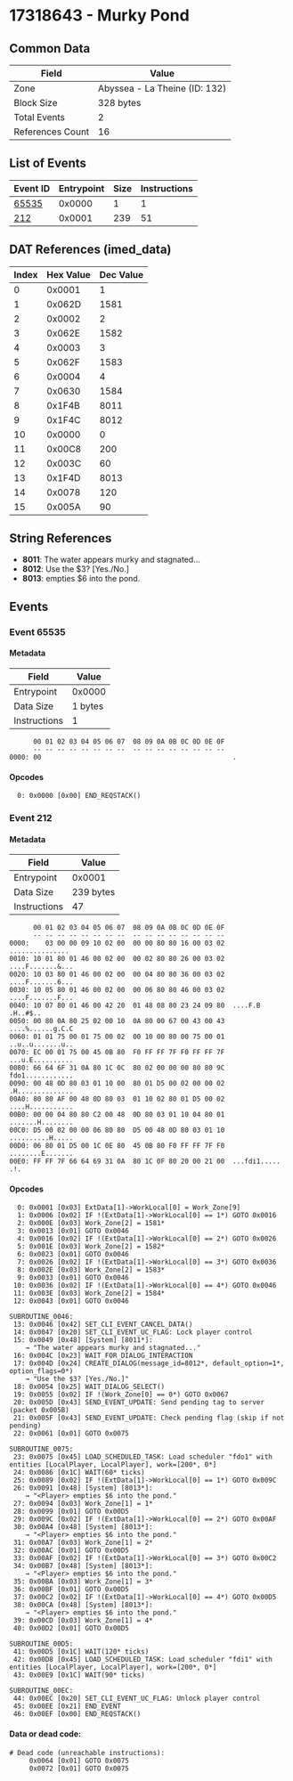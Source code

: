 # 17318643 - Murky Pond

## Common Data

| Field            | Value                         |
|------------------|-------------------------------|
| Zone             | Abyssea - La Theine (ID: 132) |
| Block Size       | 328 bytes                     |
| Total Events     | 2                             |
| References Count | 16                            |

## List of Events

| Event ID              | Entrypoint   |   Size |   Instructions |
|-----------------------|--------------|--------|----------------|
| [65535](#event-65535) | 0x0000       |      1 |              1 |
| [212](#event-212)     | 0x0001       |    239 |             51 |

## DAT References (imed_data)

|   Index | Hex Value   |   Dec Value |
|---------|-------------|-------------|
|       0 | 0x0001      |           1 |
|       1 | 0x062D      |        1581 |
|       2 | 0x0002      |           2 |
|       3 | 0x062E      |        1582 |
|       4 | 0x0003      |           3 |
|       5 | 0x062F      |        1583 |
|       6 | 0x0004      |           4 |
|       7 | 0x0630      |        1584 |
|       8 | 0x1F4B      |        8011 |
|       9 | 0x1F4C      |        8012 |
|      10 | 0x0000      |           0 |
|      11 | 0x00C8      |         200 |
|      12 | 0x003C      |          60 |
|      13 | 0x1F4D      |        8013 |
|      14 | 0x0078      |         120 |
|      15 | 0x005A      |          90 |

## String References

- **8011**: The water appears murky and stagnated...
- **8012**: Use the $3? [Yes./No.]
- **8013**: <Player> empties $6 into the pond.

## Events

### Event 65535

#### Metadata

| Field        | Value   |
|--------------|---------|
| Entrypoint   | 0x0000  |
| Data Size    | 1 bytes |
| Instructions | 1       |

```
      00 01 02 03 04 05 06 07  08 09 0A 0B 0C 0D 0E 0F
      -- -- -- -- -- -- -- --  -- -- -- -- -- -- -- --
0000: 00                                                .               
```

#### Opcodes

```
  0: 0x0000 [0x00] END_REQSTACK()
```

### Event 212

#### Metadata

| Field        | Value     |
|--------------|-----------|
| Entrypoint   | 0x0001    |
| Data Size    | 239 bytes |
| Instructions | 47        |

```
      00 01 02 03 04 05 06 07  08 09 0A 0B 0C 0D 0E 0F
      -- -- -- -- -- -- -- --  -- -- -- -- -- -- -- --
0000:    03 00 00 09 10 02 00  00 00 80 80 16 00 03 02   ...............
0010: 10 01 80 01 46 00 02 00  00 02 80 80 26 00 03 02  ....F.......&...
0020: 10 03 80 01 46 00 02 00  00 04 80 80 36 00 03 02  ....F.......6...
0030: 10 05 80 01 46 00 02 00  00 06 80 80 46 00 03 02  ....F.......F...
0040: 10 07 80 01 46 00 42 20  01 48 08 80 23 24 09 80  ....F.B .H..#$..
0050: 00 80 0A 80 25 02 00 10  0A 80 00 67 00 43 00 43  ....%......g.C.C
0060: 01 01 75 00 01 75 00 02  00 10 00 80 00 75 00 01  ..u..u.......u..
0070: EC 00 01 75 00 45 0B 80  F0 FF FF 7F F0 FF FF 7F  ...u.E..........
0080: 66 64 6F 31 0A 80 1C 0C  80 02 00 00 00 80 80 9C  fdo1............
0090: 00 48 0D 80 03 01 10 00  80 01 D5 00 02 00 00 02  .H..............
00A0: 80 80 AF 00 48 0D 80 03  01 10 02 80 01 D5 00 02  ....H...........
00B0: 00 00 04 80 80 C2 00 48  0D 80 03 01 10 04 80 01  .......H........
00C0: D5 00 02 00 00 06 80 80  D5 00 48 0D 80 03 01 10  ..........H.....
00D0: 06 80 01 D5 00 1C 0E 80  45 0B 80 F0 FF FF 7F F0  ........E.......
00E0: FF FF 7F 66 64 69 31 0A  80 1C 0F 80 20 00 21 00  ...fdi1..... .!.
```

#### Opcodes

```
  0: 0x0001 [0x03] ExtData[1]->WorkLocal[0] = Work_Zone[9]
  1: 0x0006 [0x02] IF !(ExtData[1]->WorkLocal[0] == 1*) GOTO 0x0016
  2: 0x000E [0x03] Work_Zone[2] = 1581*
  3: 0x0013 [0x01] GOTO 0x0046
  4: 0x0016 [0x02] IF !(ExtData[1]->WorkLocal[0] == 2*) GOTO 0x0026
  5: 0x001E [0x03] Work_Zone[2] = 1582*
  6: 0x0023 [0x01] GOTO 0x0046
  7: 0x0026 [0x02] IF !(ExtData[1]->WorkLocal[0] == 3*) GOTO 0x0036
  8: 0x002E [0x03] Work_Zone[2] = 1583*
  9: 0x0033 [0x01] GOTO 0x0046
 10: 0x0036 [0x02] IF !(ExtData[1]->WorkLocal[0] == 4*) GOTO 0x0046
 11: 0x003E [0x03] Work_Zone[2] = 1584*
 12: 0x0043 [0x01] GOTO 0x0046

SUBROUTINE_0046:
 13: 0x0046 [0x42] SET_CLI_EVENT_CANCEL_DATA()
 14: 0x0047 [0x20] SET_CLI_EVENT_UC_FLAG: Lock player control
 15: 0x0049 [0x48] [System] [8011*]:
    → "The water appears murky and stagnated..."
 16: 0x004C [0x23] WAIT_FOR_DIALOG_INTERACTION
 17: 0x004D [0x24] CREATE_DIALOG(message_id=8012*, default_option=1*, option_flags=0*)
    → "Use the $3? [Yes./No.]"
 18: 0x0054 [0x25] WAIT_DIALOG_SELECT()
 19: 0x0055 [0x02] IF !(Work_Zone[0] == 0*) GOTO 0x0067
 20: 0x005D [0x43] SEND_EVENT_UPDATE: Send pending tag to server (packet 0x005B)
 21: 0x005F [0x43] SEND_EVENT_UPDATE: Check pending flag (skip if not pending)
 22: 0x0061 [0x01] GOTO 0x0075

SUBROUTINE_0075:
 23: 0x0075 [0x45] LOAD_SCHEDULED_TASK: Load scheduler "fdo1" with entities [LocalPlayer, LocalPlayer], work=[200*, 0*]
 24: 0x0086 [0x1C] WAIT(60* ticks)
 25: 0x0089 [0x02] IF !(ExtData[1]->WorkLocal[0] == 1*) GOTO 0x009C
 26: 0x0091 [0x48] [System] [8013*]:
    → "<Player> empties $6 into the pond."
 27: 0x0094 [0x03] Work_Zone[1] = 1*
 28: 0x0099 [0x01] GOTO 0x00D5
 29: 0x009C [0x02] IF !(ExtData[1]->WorkLocal[0] == 2*) GOTO 0x00AF
 30: 0x00A4 [0x48] [System] [8013*]:
    → "<Player> empties $6 into the pond."
 31: 0x00A7 [0x03] Work_Zone[1] = 2*
 32: 0x00AC [0x01] GOTO 0x00D5
 33: 0x00AF [0x02] IF !(ExtData[1]->WorkLocal[0] == 3*) GOTO 0x00C2
 34: 0x00B7 [0x48] [System] [8013*]:
    → "<Player> empties $6 into the pond."
 35: 0x00BA [0x03] Work_Zone[1] = 3*
 36: 0x00BF [0x01] GOTO 0x00D5
 37: 0x00C2 [0x02] IF !(ExtData[1]->WorkLocal[0] == 4*) GOTO 0x00D5
 38: 0x00CA [0x48] [System] [8013*]:
    → "<Player> empties $6 into the pond."
 39: 0x00CD [0x03] Work_Zone[1] = 4*
 40: 0x00D2 [0x01] GOTO 0x00D5

SUBROUTINE_00D5:
 41: 0x00D5 [0x1C] WAIT(120* ticks)
 42: 0x00D8 [0x45] LOAD_SCHEDULED_TASK: Load scheduler "fdi1" with entities [LocalPlayer, LocalPlayer], work=[200*, 0*]
 43: 0x00E9 [0x1C] WAIT(90* ticks)

SUBROUTINE_00EC:
 44: 0x00EC [0x20] SET_CLI_EVENT_UC_FLAG: Unlock player control
 45: 0x00EE [0x21] END_EVENT
 46: 0x00EF [0x00] END_REQSTACK()
```

#### Data or dead code:

```
# Dead code (unreachable instructions):
     0x0064 [0x01] GOTO 0x0075
     0x0072 [0x01] GOTO 0x0075
```
